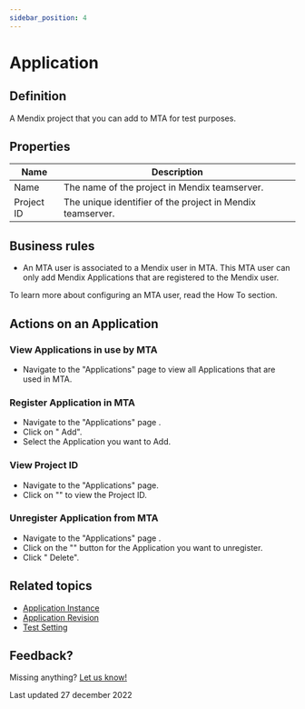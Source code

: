 ```yaml
---
sidebar_position: 4
---
```


# Application

## Definition

A Mendix project that you can add to MTA for test purposes. 

## Properties
| Name       | Description                                                |
| ---------- | ---------------------------------------------------------- |
| Name       | The name of the project in Mendix teamserver.              |
| Project ID | The unique identifier of the project in Mendix teamserver. |

## Business rules
- An MTA user is associated to a Mendix user in MTA. This MTA user can only add Mendix Applications that are registered to the Mendix user. 

To learn more about configuring an MTA user, read the How To section.

## Actions on an Application

### View Applications in use by MTA
- Navigate to the "Applications" page to view all Applications that are used in MTA.

### Register Application in MTA
- Navigate to the "Applications" page .
- Click on "<i class="fal fa-plus-circle"></i> Add".
- Select the Application you want to Add.

### View Project ID
- Navigate to the "Applications" page.
- Click on "<i class="fal fa-info-circle"></i>" to view the Project ID.

### Unregister Application from MTA
- Navigate to the "Applications" page .
- Click on the "<i class="fas fa-ellipsis"></i>" button for the Application you want to unregister.
- Click "<i class="fal fa-trash-can"></i> Delete".

## Related topics
- [Application Instance](application-instance)
- [Application Revision](application-revision)
- [Test Setting](test-setting)

## Feedback?
Missing anything? [Let us know!](mailto:support@menditect.com)

Last updated 27 december 2022